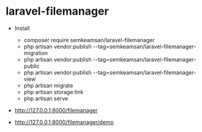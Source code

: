 # laravel-filemanager
-   Install
    -   composer require semkeamsan/laravel-filemanager
    -   php artisan vendor:publish --tag=semkeamsan/laravel-filemanager-migration
    -   php artisan vendor:publish --tag=semkeamsan/laravel-filemanager-public
    -   php artisan vendor:publish --tag=semkeamsan/laravel-filemanager-view
    -   php artisan migrate
    -   php artisan storage:link
    -   php artisan serve 
    
- http://127.0.0.1:8000/filemanager
- http://127.0.0.1:8000/filemanager/demo
    
